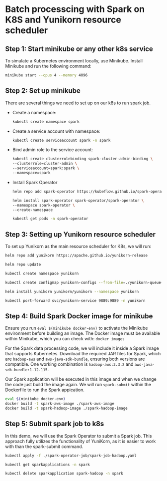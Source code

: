 # Batch processcing with Spark on K8S and Yunikorn resource scheduler

## Step 1: Start minikube or any other k8s service
To simulate a Kubernetes environment locally, use Minikube. Install Minikube and run the following command:
```sh
minikube start --cpus 4 --memory 4096
```

## Step 2: Set up minikube
There are several things we need to set up on our k8s to run spark job.
- Create a namespace:  
  ```sh
  kubectl create namespace spark
  ```

- Create a service account with namespace:  
  ```sh
  kubectl create serviceaccount spark -n spark
  ```

- Bind admin role to the service account:    
  ```sh
  kubectl create clusterrolebinding spark-cluster-admin-binding \
  --clusterrole=cluster-admin \
  --serviceaccount=spark:spark \
  --namespace=spark
  ```

- Install Spark Operator
    ```sh
    helm repo add spark-operator https://kubeflow.github.io/spark-operator

    helm install spark-operator spark-operator/spark-operator \
    --namespace spark-operator \
    --create-namespace

    kubectl get pods -n spark-operator
    ```

## Step 3: Setting up Yunikorn resource scheduler
To set up Yunikorn as the main resource scheduler for K8s, we will run:
```sh
helm repo add yunikorn https://apache.github.io/yunikorn-release

helm repo update

kubectl create namespace yunikorn

kubectl create configmap yunikorn-configs --from-file=./yunikorn-queue-config/queues.yaml -n yunikorn

helm install yunikorn yunikorn/yunikorn --namespace yunikorn

kubectl port-forward svc/yunikorn-service 9889:9889 -n yunikorn
```

## Step 4: Build Spark Docker image for minikube
Ensure you run ```eval $(minikube docker-env)``` to activate the Minikube environment before building an image. The Docker image must be available within Minikube, which you can check with: ```docker images```

For the Spark data processing code, we will include it inside a Spark image that supports Kubernetes. Download the required JAR files for Spark, which are ```hadoop-aws``` and ```aws-java-sdk-bundle```, ensuring both versions are compatible. One working combination is ```hadoop-aws:3.3.2``` and ```aws-java-sdk-bundle:1.12.115```.

Our Spark application will be executed in this image and when we change the code just build the image again. We will run ```spark-submit``` within the Dockerfile to run the Spark appication.

```sh
eval $(minikube docker-env)
docker build -t spark-aws-image ./spark-aws-image
docker build -t spark-hadoop-image ./spark-hadoop-image
```

## Step 5: Submit spark job to k8s
In this demo, we will use the Spark Operator to submit a Spark job. This approach fully utilizes the functionality of YuniKorn, as it is easier to work with than the spark-submit command.

```sh
kubectl apply -f ./spark-operator-job/spark-job-hadoop.yaml

kubectl get sparkapplications -n spark

kubectl delete sparkapplication spark-hadoop -n spark
```